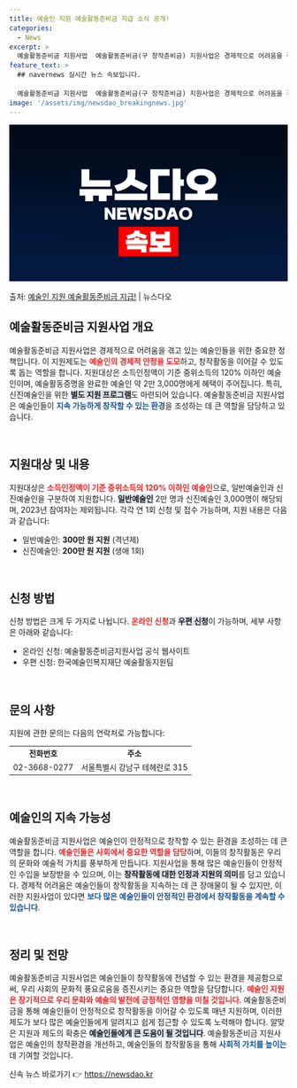 ```yaml
---
title: 예술인 지원 예술활동준비금 지급 소식 공개!
categories:
  - News
excerpt: >
  예술활동준비금 지원사업  예술활동준비금(구 창작준비금) 지원사업은 경제적으로 어려움을 겪고 있는 예술인들을 …
feature_text: >
  ## navernews 실시간 뉴스 속보입니다.

  예술활동준비금 지원사업  예술활동준비금(구 창작준비금) 지원사업은 경제적으로 어려움을 겪고 있는 예술인들을 …
image: '/assets/img/newsdao_breakingnews.jpg'
---
```


![뉴스다오 속보](/assets/img/newsdao_breakingnews.jpg)

<p>출처: <a href="https://newsdao.kr/4820" rel="dofollow">예술인 지원 예술활동준비금 지급!</a> | 뉴스다오</p>

<h2 data-ke-size="size26">예술활동준비금 지원사업 개요</h2>

<p data-ke-size="size16">예술활동준비금 지원사업은 경제적으로 어려움을 겪고 있는 예술인들을 위한 중요한 정책입니다. 이 지원제도는 <b><span style="color: #ee2323;">예술인의 경제적 안정을 도모</span></b>하고, 창작활동을 이어갈 수 있도록 돕는 역할을 합니다. 지원대상은 소득인정액이 기준 중위소득의 120% 이하인 예술인이며, 예술활동증명을 완료한 예술인 약 2만 3,000명에게 혜택이 주어집니다. 특히, 신진예술인을 위한 <b><span style="background-color: #21538527;">별도 지원 프로그램</span></b>도 마련되어 있습니다. 예술활동준비금 지원사업은 예술인들이 <b><span style="color: #1a5490;">지속 가능하게 창작할 수 있는 환경</span></b>을 조성하는 데 큰 역할을 담당하고 있습니다.</p>

<p data-ke-size="size16">&nbsp;</p>

<h2 data-ke-size="size26">지원대상 및 내용</h2>

<p data-ke-size="size16">지원대상은 <b><span style="color: #ee2323;">소득인정액이 기준 중위소득의 120% 이하인 예술인</span></b>으로, 일반예술인과 신진예술인을 구분하여 지원합니다. <b><span style="background-color: #21538527;">일반예술인</span></b> 2만 명과 신진예술인 3,000명이 해당되며, 2023년 참여자는 제외됩니다. 각각 연 1회 신청 및 접수 가능하며, 지원 내용은 다음과 같습니다:</p>

<ul>
    <li>일반예술인: <b>300만 원 지원</b> (격년제)</li>
    <li>신진예술인: <b>200만 원 지원</b> (생애 1회)</li>
</ul>

<p data-ke-size="size16">&nbsp;</p>

<h2 data-ke-size="size26">신청 방법</h2>

<p data-ke-size="size16">신청 방법은 크게 두 가지로 나뉩니다. <b><span style="color: #ee2323;">온라인 신청</span></b>과 <b><span style="background-color: #21538527;">우편 신청</span></b>이 가능하며, 세부 사항은 아래와 같습니다:</p>

<ul>
    <li>온라인 신청: 예술활동준비금지원사업 공식 웹사이트</li>
    <li>우편 신청: 한국예술인복지재단 예술활동지원팀</li>
</ul>

<p data-ke-size="size16">&nbsp;</p>

<h2 data-ke-size="size26">문의 사항</h2>

<p data-ke-size="size16">지원에 관한 문의는 다음의 연락처로 가능합니다:</p>

<table>
    <tr>
        <td style="text-align: center; height: 17px;"><b>전화번호</b></td>
        <td style="text-align: center; height: 17px;"><b>주소</b></td>
    </tr>
    <tr>
        <td style="text-align: center; height: 17px;">02-3668-0277</td>
        <td style="text-align: center; height: 17px;">서울특별시 강남구 테헤란로 315</td>
    </tr>
</table>

<p data-ke-size="size16">&nbsp;</p>

<h2 data-ke-size="size26">예술인의 지속 가능성</h2>

<p data-ke-size="size16">예술활동준비금 지원사업은 예술인이 안정적으로 창작할 수 있는 환경을 조성하는 데 큰 역할을 합니다. <b><span style="color: #ee2323;">예술인들은 사회에서 중요한 역할을 담당</span></b>하며, 이들의 창작활동은 우리의 문화와 예술적 가치를 풍부하게 만듭니다. 지원사업을 통해 많은 예술인들이 안정적인 수입을 보장받을 수 있으며, 이는 <b><span style="background-color: #21538527;">창작활동에 대한 인정과 지원의 의미</span></b>를 담고 있습니다. 경제적 어려움은 예술인들이 창작활동을 지속하는 데 큰 장애물이 될 수 있지만, 이러한 지원사업이 있다면 <b><span style="color: #1a5490;">보다 많은 예술인들이 안정적인 환경에서 창작활동을 계속할 수 있습니다</span></b>.</p>

<p data-ke-size="size16">&nbsp;</p>

<h2 data-ke-size="size26">정리 및 전망</h2>

<p data-ke-size="size16">예술활동준비금 지원사업은 예술인들이 창작활동에 전념할 수 있는 환경을 제공함으로써, 우리 사회의 문화적 풍요로움을 증진시키는 중요한 역할을 담당합니다. <b><span style="color: #ee2323;">예술인 지원은 장기적으로 우리 문화와 예술의 발전에 긍정적인 영향을 미칠 것입니다</span></b>. 예술활동준비금을 통해 예술인들이 안정적으로 창작활동을 이어갈 수 있도록 매년 지원하며, 이러한 제도가 보다 많은 예술인들에게 알려지고 쉽게 접근할 수 있도록 노력해야 합니다. 알맞은 지원과 제도의 확충은 <b><span style="background-color: #21538527;">예술인들에게 큰 도움이 될 것입니다</span></b>. 예술활동준비금 지원사업은 예술인의 창작환경을 개선하고, 예술인들의 창작활동을 통해 <b><span style="color: #1a5490;">사회적 가치를 높이는</span></b> 데 기여할 것입니다.</p>

<p data-ke-size="size16"></p> 

신속 뉴스 바로가기 👉 <a href="https://newsdao.kr" rel="dofollow">https://newsdao.kr</a>


